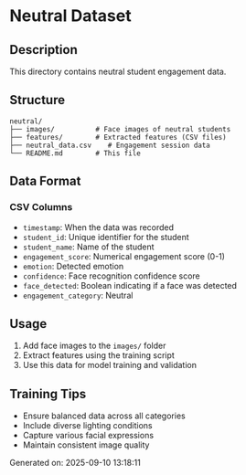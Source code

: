 # Neutral Dataset

## Description
This directory contains neutral student engagement data.

## Structure
```
neutral/
├── images/          # Face images of neutral students
├── features/        # Extracted features (CSV files)
├── neutral_data.csv    # Engagement session data
└── README.md        # This file
```

## Data Format

### CSV Columns
- `timestamp`: When the data was recorded
- `student_id`: Unique identifier for the student
- `student_name`: Name of the student
- `engagement_score`: Numerical engagement score (0-1)
- `emotion`: Detected emotion
- `confidence`: Face recognition confidence score
- `face_detected`: Boolean indicating if a face was detected
- `engagement_category`: Neutral

## Usage
1. Add face images to the `images/` folder
2. Extract features using the training script
3. Use this data for model training and validation

## Training Tips
- Ensure balanced data across all categories
- Include diverse lighting conditions
- Capture various facial expressions
- Maintain consistent image quality

Generated on: 2025-09-10 13:18:11
